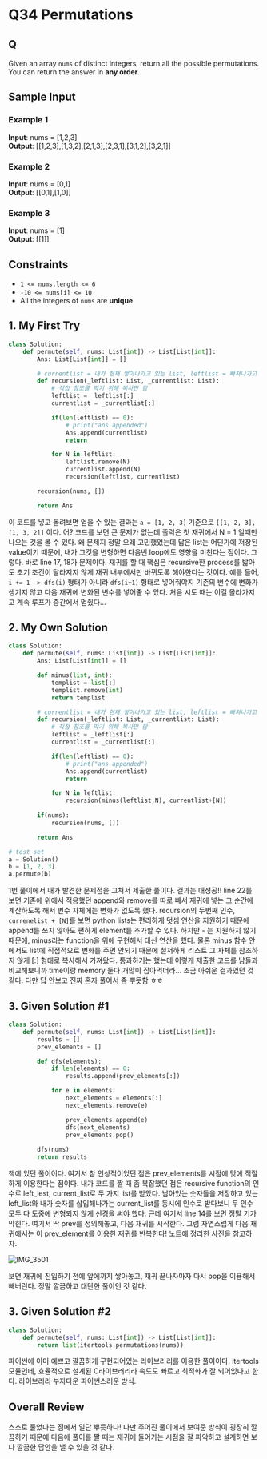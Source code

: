 # Q34 Permutations

<!--22.11.21 해결, 책 341p-->

## Q

Given an array `nums` of distinct integers, return all the possible permutations. You can return the answer in __any order__.

## Sample Input

### Example 1
__Input__: nums = [1,2,3]  
__Output__: [[1,2,3],[1,3,2],[2,1,3],[2,3,1],[3,1,2],[3,2,1]]  

### Example 2
__Input__: nums = [0,1]  
__Output__: [[0,1],[1,0]]  

### Example 3
__Input__: nums = [1]  
__Output__: [[1]]  

## Constraints

- `1 <= nums.length <= 6`
- `-10 <= nums[i] <= 10`
- All the integers of `nums` are __unique__.


## 1. My First Try

```py
class Solution:
    def permute(self, nums: List[int]) -> List[List[int]]:
        Ans: List[List[int]] = []

        # currentlist = 내가 현재 쌓아나가고 있는 list, leftlist = 빠져나가고 있는 list
        def recursion(_leftlist: List, _currentlist: List):
            # 직접 참조를 막기 위해 복사만 함
            leftlist = _leftlist[:]
            currentlist = _currentlist[:]

            if(len(leftlist) == 0):
                # print("ans appended")
                Ans.append(currentlist)
                return

            for N in leftlist:
                leftlist.remove(N)
                currentlist.append(N)
                recursion(leftlist, currentlist)

        recursion(nums, [])

        return Ans
```

이 코드를 넣고 돌려보면 얻을 수 있는 결과는 `a = [1, 2, 3]` 기준으로 `[[1, 2, 3], [1, 3, 2]]` 이다. 어? 코드를 보면 큰 문제가 없는데 출력은 첫 재귀에서 N = 1 일때만 나오는 것을 볼 수 있다. 왜 문제지 정말 오래 고민했었는데 답은 list는 어딘가에 저장된 value이기 때문에, 내가 그것을 변형하면 다음번 loop에도 영향을 미친다는 점이다. 그렇다. 바로 line 17, 18가 문제이다. 재귀를 할 때 핵심은 recursive한 process를 밟아도 초기 조건이 달라지지 않게 재귀 내부에서만 바뀌도록 해야한다는 것이다. 예를 들어, `i += 1 -> dfs(i)` 형태가 아니라 `dfs(i+1)` 형태로 넣어줘야지 기존의 변수에 변화가 생기지 않고 다음 재귀에 변화된 변수를 넣어줄 수 있다. 처음 시도 때는 이걸 몰라가지고 계속 루프가 중간에서 멈췄다...


## 2. My Own Solution

```py
class Solution:
    def permute(self, nums: List[int]) -> List[List[int]]:
        Ans: List[List[int]] = []

        def minus(list, int):
            templist = list[:]
            templist.remove(int)
            return templist

        # currentlist = 내가 현재 쌓아나가고 있는 list, leftlist = 빠져나가고 있는 list
        def recursion(_leftlist: List, _currentlist: List):
            # 직접 참조를 막기 위해 복사만 함
            leftlist = _leftlist[:]
            currentlist = _currentlist[:]

            if(len(leftlist) == 0):
                # print("ans appended")
                Ans.append(currentlist)
                return

            for N in leftlist:
                recursion(minus(leftlist,N), currentlist+[N])
            
        if(nums):
            recursion(nums, [])

        return Ans

# test set
a = Solution()
b = [1, 2, 3]
a.permute(b)
```

1번 풀이에서 내가 발견한 문제점을 고쳐서 제출한 풀이다. 결과는 대성공!! line 22를 보면 기존에 위에서 적용했던 append와 remove를 따로 빼서 재귀에 넣는 그 순간에 계산하도록 해서 변수 자체에는 변화가 없도록 했다. recursion의 두번째 인수, `currenelist + [N]`를 보면 python lists는 편리하게 덧셈 연산을 지원하기 때문에 append를 쓰지 않아도 편하게 element를 추가할 수 있다. 하지만 - 는 지원하지 않기 때문에, minus라는 function을 위에 구현해서 대신 연산을 했다. 물론 minus 함수 안에서도 list에 직접적으로 변화를 주면 안되기 때문에 철저하게 리스트 그 자체를 참조하지 않게 [:] 형태로 복사해서 가져왔다. 통과하기는 했는데 이렇게 제출한 코드를 남들과 비교해보니까 time이랑 memory 둘다 개많이 잡아먹더라... 조금 아쉬운 결과였던 것 같다. 다만 답 안보고 진짜 혼자 풀어서 좀 뿌듯함 ㅎㅎ

## 3. Given Solution #1

```py
class Solution:
    def permute(self, nums: List[int]) -> List[List[int]]:
        results = []
        prev_elements = []

        def dfs(elements):
            if len(elements) == 0:
                results.append(prev_elements[:])

            for e in elements:
                next_elements = elements[:]
                next_elements.remove(e)

                prev_elements.append(e)
                dfs(next_elements)
                prev_elements.pop()
        
        dfs(nums)
        return results
```

책에 있던 풀이이다. 여기서 참 인상적이었던 점은 prev_elements를 시점에 맞에 적절하게 이용한다는 점이다. 내가 코드를 짤 때 좀 복잡했던 점은 recursive function의 인수로 left_lest, current_list로 두 가지 list를 받았다. 남아있는 숫자들을 저장하고 있는 left_list와 내가 숫자를 삽입해나가는 current_list를 동시에 인수로 받다보니 두 인수 모두 다 도중에 변형되지 않게 신경을 써야 했다. 근데 여기서 line 14를 보면 정말 기가 막힌다. 여기서 딱 prev를 정의해놓고, 다음 재귀를 시작한다. 그럼 자연스럽게 다음 재귀에서는 이 prev_element를 이용한 재귀를 반복한다! 노트에 정리한 사진을 참고하자.

![IMG_3501](https://user-images.githubusercontent.com/68508521/203104965-9f556a80-2728-4b1b-8e89-33294f2637c8.jpg)

보면 재귀에 진입하기 전에 앞에까지 쌓아놓고, 재귀 끝나자마자 다시 pop을 이용해서 빼버린다. 정말 깔끔하고 대단한 풀이인 것 같다.

## 3. Given Solution #2

```py
class Solution:
    def permute(self, nums: List[int]) -> List[List[int]]:
        return list(itertools.permutations(nums))
```

파이썬에 이미 예쁘고 깔끔하게 구현되어있는 라이브러리를 이용한 풀이이다. itertools 모듈인데, 효율적으로 설계된 C라이브러리라 속도도 빠르고 최적화가 잘 되어있다고 한다. 라이브러리 부자다운 파이썬스러운 방식.

## Overall Review

스스로 풀었다는 점에서 일단 뿌듯하다! 다만 주어진 풀이에서 보여준 방식이 굉장히 깔끔하기 때문에 다음에 풀이를 짤 때는 재귀에 들어가는 시점을 잘 파악하고 설계하면 보다 깔끔한 답안을 낼 수 있을 것 같다.